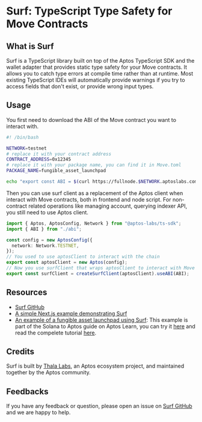 # Surf: TypeScript Type Safety for Move Contracts

## What is Surf

Surf is a TypeScript library built on top of the Aptos TypeScript SDK and the wallet adapter that provides static type safety for your Move contracts. It allows you to catch type errors at compile time rather than at runtime. Most existing TypeScript IDEs will automatically provide warnings if you try to access fields that don't exist, or provide wrong input types.

## Usage

You first need to download the ABI of the Move contract you want to interact with. 

```bash gen_abi.sh
#! /bin/bash

NETWORK=testnet
# replace it with your contract address
CONTRACT_ADDRESS=0x12345
# replace it with your package name, you can find it in Move.toml
PACKAGE_NAME=fungible_asset_launchpad

echo "export const ABI = $(curl https://fullnode.$NETWORK.aptoslabs.com/v1/accounts/$CONTRACT_ADDRESS/module/$PACKAGE_NAME | sed -n 's/.*"abi":\({.*}\).*}$/\1/p') as const" > src/utils/abi.ts
```

Then you can use surf client as a replacement of the Aptos client when interact with Move contracts, both in frontend and node script. For non-contract related operations like managing account, querying indexer API, you still need to use Aptos client. 

```ts src/utils/aptos.ts
import { Aptos, AptosConfig, Network } from "@aptos-labs/ts-sdk";
import { ABI } from "./abi";

const config = new AptosConfig({
  network: Network.TESTNET,
});
// You used to use aptosClient to interact with the chain
export const aptosClient = new Aptos(config);
// Now you use surfClient that wraps aptosClient to interact with Move contracts
export const surfClient = createSurfClient(aptosClient).useABI(ABI);
```

## Resources
- [Surf GitHub](https://github.com/ThalaLabs/surf)
- [A simple Next.js example demonstrating Surf](https://github.com/ThalaLabs/surf/tree/main/example)
- [An example of a fungible asset launchpad using Surf](https://github.com/aptos-labs/move-by-examples/tree/main/fungible-asset-launchpad): This example is part of the Solana to Aptos guide on Aptos Learn, you can try it [here](https://fungible-asset-launchpad.vercel.app/) and read the compelete tutorial [here](https://staging.learn.aptoslabs.com/example/solana-to-aptos-2/fa-launchpad/demo).

## Credits

Surf is built by [Thala Labs](https://thala.fi/), an Aptos ecosystem project, and maintained together by the Aptos community. 

## Feedbacks

If you have any feedback or question, please open an issue on [Surf GitHub](https://github.com/ThalaLabs/surf/issues) and we are happy to help.
